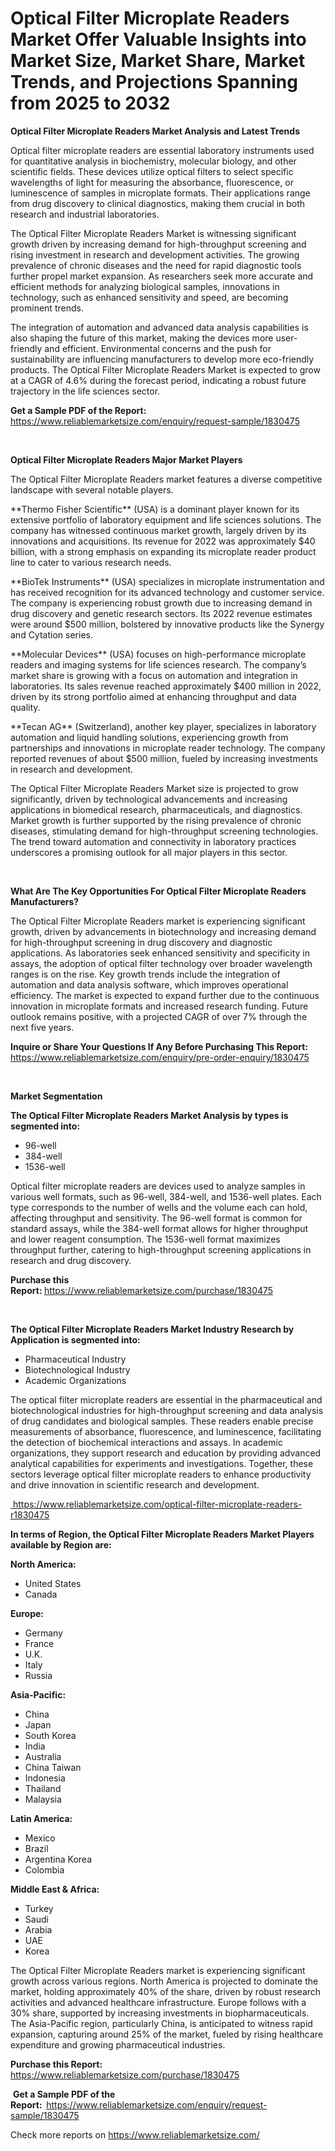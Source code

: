 <p><h1>Optical Filter Microplate Readers Market Offer Valuable Insights into Market Size, Market Share, Market Trends, and Projections Spanning from 2025 to 2032</h1></p><p><strong>Optical Filter Microplate Readers Market Analysis and Latest Trends</strong></p>
<p><p>Optical filter microplate readers are essential laboratory instruments used for quantitative analysis in biochemistry, molecular biology, and other scientific fields. These devices utilize optical filters to select specific wavelengths of light for measuring the absorbance, fluorescence, or luminescence of samples in microplate formats. Their applications range from drug discovery to clinical diagnostics, making them crucial in both research and industrial laboratories.</p><p>The Optical Filter Microplate Readers Market is witnessing significant growth driven by increasing demand for high-throughput screening and rising investment in research and development activities. The growing prevalence of chronic diseases and the need for rapid diagnostic tools further propel market expansion. As researchers seek more accurate and efficient methods for analyzing biological samples, innovations in technology, such as enhanced sensitivity and speed, are becoming prominent trends.</p><p>The integration of automation and advanced data analysis capabilities is also shaping the future of this market, making the devices more user-friendly and efficient. Environmental concerns and the push for sustainability are influencing manufacturers to develop more eco-friendly products. The Optical Filter Microplate Readers Market is expected to grow at a CAGR of 4.6% during the forecast period, indicating a robust future trajectory in the life sciences sector.</p></p>
<p><strong>Get a Sample PDF of the Report:&nbsp;</strong> <a href="https://www.reliablemarketsize.com/enquiry/request-sample/1830475?utm_campaign=1131&utm_medium=2&utm_source=Github&utm_content=ia&utm_term=28022025&utm_id=optical-filter-microplate-readers">https://www.reliablemarketsize.com/enquiry/request-sample/1830475</a></p>
<p>&nbsp;</p>
<p><strong>Optical Filter Microplate Readers Major Market Players</strong></p>
<p><p>The Optical Filter Microplate Readers market features a diverse competitive landscape with several notable players. </p><p>**Thermo Fisher Scientific** (USA) is a dominant player known for its extensive portfolio of laboratory equipment and life sciences solutions. The company has witnessed continuous market growth, largely driven by its innovations and acquisitions. Its revenue for 2022 was approximately $40 billion, with a strong emphasis on expanding its microplate reader product line to cater to various research needs.</p><p>**BioTek Instruments** (USA) specializes in microplate instrumentation and has received recognition for its advanced technology and customer service. The company is experiencing robust growth due to increasing demand in drug discovery and genetic research sectors. Its 2022 revenue estimates were around $500 million, bolstered by innovative products like the Synergy and Cytation series.</p><p>**Molecular Devices** (USA) focuses on high-performance microplate readers and imaging systems for life sciences research. The company’s market share is growing with a focus on automation and integration in laboratories. Its sales revenue reached approximately $400 million in 2022, driven by its strong portfolio aimed at enhancing throughput and data quality.</p><p>**Tecan AG** (Switzerland), another key player, specializes in laboratory automation and liquid handling solutions, experiencing growth from partnerships and innovations in microplate reader technology. The company reported revenues of about $500 million, fueled by increasing investments in research and development.</p><p>The Optical Filter Microplate Readers Market size is projected to grow significantly, driven by technological advancements and increasing applications in biomedical research, pharmaceuticals, and diagnostics. Market growth is further supported by the rising prevalence of chronic diseases, stimulating demand for high-throughput screening technologies. The trend toward automation and connectivity in laboratory practices underscores a promising outlook for all major players in this sector.</p></p>
<p>&nbsp;</p>
<p><strong>What Are The Key Opportunities For Optical Filter Microplate Readers Manufacturers?</strong></p>
<p><p>The Optical Filter Microplate Readers market is experiencing significant growth, driven by advancements in biotechnology and increasing demand for high-throughput screening in drug discovery and diagnostic applications. As laboratories seek enhanced sensitivity and specificity in assays, the adoption of optical filter technology over broader wavelength ranges is on the rise. Key growth trends include the integration of automation and data analysis software, which improves operational efficiency. The market is expected to expand further due to the continuous innovation in microplate formats and increased research funding. Future outlook remains positive, with a projected CAGR of over 7% through the next five years.</p></p>
<p><strong>Inquire or Share Your Questions If Any Before Purchasing This Report:</strong> <a href="https://www.reliablemarketsize.com/enquiry/pre-order-enquiry/1830475?utm_campaign=1131&utm_medium=2&utm_source=Github&utm_content=ia&utm_term=28022025&utm_id=optical-filter-microplate-readers">https://www.reliablemarketsize.com/enquiry/pre-order-enquiry/1830475</a></p>
<p>&nbsp;</p>
<p><strong>Market Segmentation</strong></p>
<p><strong>The Optical Filter Microplate Readers Market Analysis by types is segmented into:</strong></p>
<p><ul><li>96-well</li><li>384-well</li><li>1536-well</li></ul></p>
<p><p>Optical filter microplate readers are devices used to analyze samples in various well formats, such as 96-well, 384-well, and 1536-well plates. Each type corresponds to the number of wells and the volume each can hold, affecting throughput and sensitivity. The 96-well format is common for standard assays, while the 384-well format allows for higher throughput and lower reagent consumption. The 1536-well format maximizes throughput further, catering to high-throughput screening applications in research and drug discovery.</p></p>
<p><strong>Purchase this Report:&nbsp;</strong><a href="https://www.reliablemarketsize.com/purchase/1830475?utm_campaign=1131&utm_medium=2&utm_source=Github&utm_content=ia&utm_term=28022025&utm_id=optical-filter-microplate-readers">https://www.reliablemarketsize.com/purchase/1830475</a></p>
<p>&nbsp;</p>
<p><strong>The Optical Filter Microplate Readers Market Industry Research by Application is segmented into:</strong></p>
<p><ul><li>Pharmaceutical Industry</li><li>Biotechnological Industry</li><li>Academic Organizations</li></ul></p>
<p><p>The optical filter microplate readers are essential in the pharmaceutical and biotechnological industries for high-throughput screening and data analysis of drug candidates and biological samples. These readers enable precise measurements of absorbance, fluorescence, and luminescence, facilitating the detection of biochemical interactions and assays. In academic organizations, they support research and education by providing advanced analytical capabilities for experiments and investigations. Together, these sectors leverage optical filter microplate readers to enhance productivity and drive innovation in scientific research and development.</p></p>
<p><a href="https://www.reliablemarketsize.com/optical-filter-microplate-readers-r1830475?utm_campaign=1131&utm_medium=2&utm_source=Github&utm_content=ia&utm_term=28022025&utm_id=optical-filter-microplate-readers">&nbsp;https://www.reliablemarketsize.com/optical-filter-microplate-readers-r1830475</a></p>
<p><strong>In terms of Region, the Optical Filter Microplate Readers Market Players available by Region are:</strong></p>
<p>
    <p> <strong> North America: </strong>
        <ul>
            <li>United States</li>
            <li>Canada</li>
        </ul>
        </p> 
    <p> <strong> Europe: </strong>
        <ul>
            <li>Germany</li>
            <li>France</li>
            <li>U.K.</li>
            <li>Italy</li>
            <li>Russia</li>
        </ul>
        </p> 
    <p> <strong> Asia-Pacific: </strong>
        <ul>
            <li>China</li>
            <li>Japan</li>
            <li>South Korea</li>
            <li>India</li>
            <li>Australia</li>
            <li>China Taiwan</li>
            <li>Indonesia</li>
            <li>Thailand</li>
            <li>Malaysia</li>
        </ul>
        </p> 
    <p> <strong> Latin America: </strong>
        <ul>
            <li>Mexico</li>
            <li>Brazil</li>
            <li>Argentina Korea</li>
            <li>Colombia</li>
        </ul>
        </p> 
    <p> <strong> Middle East & Africa: </strong>
        <ul>
            <li>Turkey</li>
            <li>Saudi</li>
            <li>Arabia</li>
            <li>UAE</li>
            <li>Korea</li>
        </ul>
    </p>
    </p>
<p><p>The Optical Filter Microplate Readers market is experiencing significant growth across various regions. North America is projected to dominate the market, holding approximately 40% of the share, driven by robust research activities and advanced healthcare infrastructure. Europe follows with a 30% share, supported by increasing investments in biopharmaceuticals. The Asia-Pacific region, particularly China, is anticipated to witness rapid expansion, capturing around 25% of the market, fueled by rising healthcare expenditure and growing pharmaceutical industries.</p></p>
<p><strong>Purchase this Report: </strong><a href="https://www.reliablemarketsize.com/purchase/1830475?utm_campaign=1131&utm_medium=2&utm_source=Github&utm_content=ia&utm_term=28022025&utm_id=optical-filter-microplate-readers">https://www.reliablemarketsize.com/purchase/1830475</a></p>
<p>&nbsp;<strong>Get a Sample PDF of the Report:&nbsp;&nbsp;</strong><a href="https://www.reliablemarketsize.com/enquiry/request-sample/1830475?utm_campaign=1131&utm_medium=2&utm_source=Github&utm_content=ia&utm_term=28022025&utm_id=optical-filter-microplate-readers">https://www.reliablemarketsize.com/enquiry/request-sample/1830475</a></p>
<p><strong></strong></p>
<p>Check more reports on <a href="https://www.reliablemarketsize.com/?utm_campaign=1131&utm_medium=2&utm_source=Github&utm_content=ia&utm_term=28022025&utm_id=optical-filter-microplate-readers">https://www.reliablemarketsize.com/</a></p>
